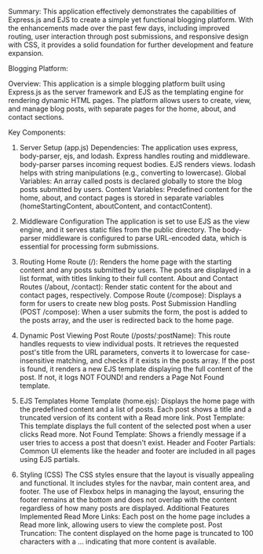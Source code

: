 Summary: This application effectively demonstrates the capabilities of Express.js and EJS to create a simple yet functional blogging platform. With the enhancements made over the past few days, including improved routing, user interaction through post submissions, and responsive design with CSS, it provides a solid foundation for further development and feature expansion. 


Blogging Platform: 

Overview: This application is a simple blogging platform built using Express.js as the server framework and EJS as the templating engine for rendering dynamic HTML pages. The platform allows users to create, view, and manage blog posts, with separate pages for the home, about, and contact sections.

Key Components:
1. Server Setup (app.js)
Dependencies: The application uses express, body-parser, ejs, and lodash.
Express handles routing and middleware.
body-parser parses incoming request bodies.
EJS renders views.
lodash helps with string manipulations (e.g., converting to lowercase).
Global Variables: An array called posts is declared globally to store the blog posts submitted by users.
Content Variables: Predefined content for the home, about, and contact pages is stored in separate variables (homeStartingContent, aboutContent, and contactContent).

2. Middleware Configuration
The application is set to use EJS as the view engine, and it serves static files from the public directory.
The body-parser middleware is configured to parse URL-encoded data, which is essential for processing form submissions.

3. Routing
Home Route (/): Renders the home page with the starting content and any posts submitted by users. The posts are displayed in a list format, with titles linking to their full content.
About and Contact Routes (/about, /contact): Render static content for the about and contact pages, respectively.
Compose Route (/compose): Displays a form for users to create new blog posts.
Post Submission Handling (POST /compose): When a user submits the form, the post is added to the posts array, and the user is redirected back to the home page.

4. Dynamic Post Viewing
Post Route (/posts/:postName): This route handles requests to view individual posts. It retrieves the requested post's title from the URL parameters, converts it to lowercase for case-insensitive matching, and checks if it exists in the posts array.
If the post is found, it renders a new EJS template displaying the full content of the post. If not, it logs NOT FOUND! and renders a Page Not Found template.

5. EJS Templates
Home Template (home.ejs): Displays the home page with the predefined content and a list of posts. Each post shows a title and a truncated version of its content with a Read more link.
Post Template: This template displays the full content of the selected post when a user clicks Read more.
Not Found Template: Shows a friendly message if a user tries to access a post that doesn't exist.
Header and Footer Partials: Common UI elements like the header and footer are included in all pages using EJS partials.

7. Styling (CSS)
The CSS styles ensure that the layout is visually appealing and functional. It includes styles for the navbar, main content area, and footer.
The use of Flexbox helps in managing the layout, ensuring the footer remains at the bottom and does not overlap with the content regardless of how many posts are displayed.
Additional Features Implemented Read More Links: Each post on the home page includes a Read more link, allowing users to view the complete post.
Post Truncation: The content displayed on the home page is truncated to 100 characters with a ... indicating that more content is available.
